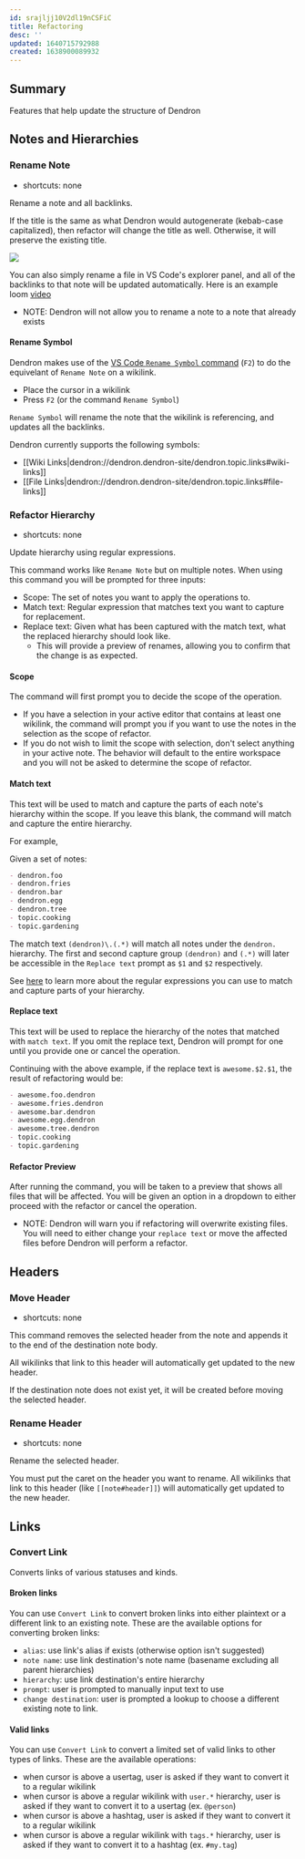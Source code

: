```yaml
---
id: srajljj10V2dl19nCSFiC
title: Refactoring
desc: ''
updated: 1640715792988
created: 1638900089932
---
```


## Summary

Features that help update the structure of Dendron

## Notes and Hierarchies

### Rename Note

- shortcuts: none

Rename a note and all backlinks.

If the title is the same as what Dendron would autogenerate (kebab-case capitalized), then refactor will change the title as well. Otherwise, it will preserve the existing title.

![](https://foundation-prod-assetspublic53c57cce-8cpvgjldwysl.s3-us-west-2.amazonaws.com/assets/images/command-rename.gif)

You can also simply rename a file in VS Code's explorer panel, and all of the backlinks to that note will be updated automatically. Here is an example loom [video](https://www.loom.com/share/dcc2df8f598a463894278f9b5926a92e)

- NOTE: Dendron will not allow you to rename a note to a note that already exists

#### Rename Symbol

Dendron makes use of the [VS Code `Rename Symbol` command](https://code.visualstudio.com/docs/editor/refactoring#_rename-symbol) (`F2`) to do the equivelant of `Rename Note` on a wikilink.

- Place the cursor in a wikilink
- Press `F2` (or the command `Rename Symbol`) 

`Rename Symbol` will rename the note that the wikilink is referencing, and updates all the backlinks.

Dendron currently supports the following symbols:

- [[Wiki Links|dendron://dendron.dendron-site/dendron.topic.links#wiki-links]]
- [[File Links|dendron://dendron.dendron-site/dendron.topic.links#file-links]]

### Refactor Hierarchy

- shortcuts: none

Update hierarchy using regular expressions.

This command works like `Rename Note` but on multiple notes. When using this command you will be prompted for three inputs:

- Scope: The set of notes you want to apply the operations to.
- Match text: Regular expression that matches text you want to capture for replacement.
- Replace text: Given what has been captured with the match text, what the replaced hierarchy should look like.
  - This will provide a preview of renames, allowing you to confirm that the change is as expected.

#### Scope

The command will first prompt you to decide the scope of the operation. 

- If you have a selection in your active editor that contains at least one wikilink, the command will prompt you if you want to use the notes in the selection as the scope of refactor.
- If you do not wish to limit the scope with selection, don't select anything in your active note. The behavior will default to the entire workspace and you will not be asked to determine the scope of refactor.

#### Match text

This text will be used to match and capture the parts of each note's hierarchy within the scope. If you leave this blank, the command will match and capture the entire hierarchy.

For example,

Given a set of notes:

```md
- dendron.foo
- dendron.fries
- dendron.bar
- dendron.egg
- dendron.tree
- topic.cooking
- topic.gardening
```

The match text `(dendron)\.(.*)` will match all notes under the `dendron.` hierarchy.
The first and second capture group `(dendron)` and `(.*)` will later be accessible in the `Replace text` prompt as `$1` and `$2` respectively.

See [here](https://developer.mozilla.org/en-US/docs/Web/JavaScript/Guide/Regular_Expressions) to learn more about the regular expressions you can use to match and capture parts of your hierarchy.

#### Replace text

This text will be used to replace the hierarchy of the notes that matched with `match text`. If you omit the replace text, Dendron will prompt for one until you provide one or cancel the operation.

Continuing with the above example, if the replace text is `awesome.$2.$1`, the result of refactoring would be:

```md
- awesome.foo.dendron
- awesome.fries.dendron
- awesome.bar.dendron
- awesome.egg.dendron
- awesome.tree.dendron
- topic.cooking
- topic.gardening
```

#### Refactor Preview

After running the command, you will be taken to a preview that shows all files that will be affected. You will be given an option in a dropdown to either proceed with the refactor or cancel the operation.

- NOTE: Dendron will warn you if refactoring will overwrite existing files. You will need to either change your `replace text` or move the affected files before Dendron will perform a refactor.

## Headers

### Move Header

- shortcuts: none

This command removes the selected header from the note and appends it to the end of the destination note body.

All wikilinks that link to this header will automatically get updated to the new header.

If the destination note does not exist yet, it will be created before moving the selected header.

### Rename Header

- shortcuts: none

Rename the selected header.

You must put the caret on the header you want to rename.
All wikilinks that link to this header (like `[[note#header]]`) will automatically get updated to the new header.

## Links

### Convert Link

Converts links of various statuses and kinds.

#### Broken links

You can use `Convert Link` to convert broken links into either plaintext or a different link to an existing note.
These are the available options for converting broken links:
- `alias`: use link's alias if exists (otherwise option isn't suggested)
- `note name`: use link destination's note name (basename excluding all parent hierarchies)
- `hierarchy`: use link destination's entire hierarchy
- `prompt`: user is prompted to manually input text to use
- `change destination`: user is prompted a lookup to choose a different existing note to link.

#### Valid links

You can use `Convert Link` to convert a limited set of valid links to other types of links.
These are the available operations:
- when cursor is above a usertag, user is asked if they want to convert it to a regular wikilink
- when cursor is above a regular wikilink with `user.*` hierarchy, user is asked if they want to convert it to a usertag (ex. `@person`)
- when cursor is above a hashtag, user is asked if they want to convert it to a regular wikilink
- when cursor is above a regular wikilink with `tags.*` hierarchy, user is asked if they want to convert it to a hashtag (ex. `#my.tag`)

##